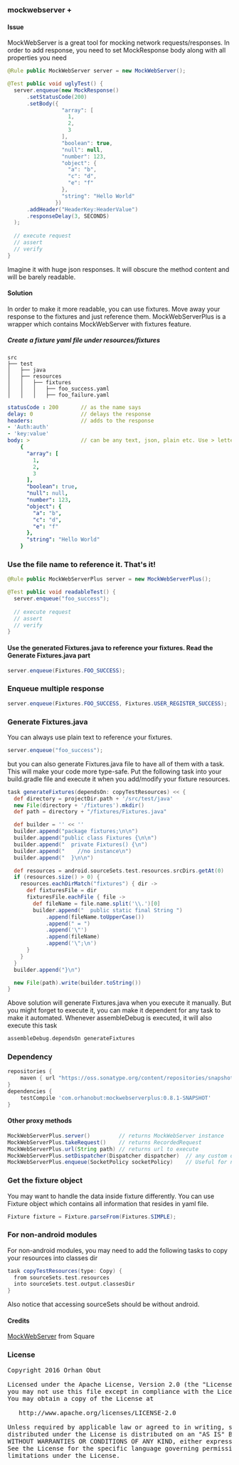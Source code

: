 ### mockwebserver +

#### Issue
MockWebServer is a great tool for mocking network requests/responses.
In order to add response, you need to set MockResponse body along with all
properties you need

```java
@Rule public MockWebServer server = new MockWebServer();

@Test public void uglyTest() {
  server.enqueue(new MockResponse()
      .setStatusCode(200)
      .setBody({
                 "array": [
                   1,
                   2,
                   3
                 ],
                 "boolean": true,
                 "null": null,
                 "number": 123,
                 "object": {
                   "a": "b",
                   "c": "d",
                   "e": "f"
                 },
                 "string": "Hello World"
               })
      .addHeader("HeaderKey:HeaderValue")
      .responseDelay(3, SECONDS)
  );
  
  // execute request
  // assert
  // verify
}
```

Imagine it with huge json responses. It will obscure the method content and will be barely readable.


#### Solution
In order to make it more readable, you can use fixtures. Move away your response to the fixtures and just reference them.
MockWebServerPlus is a wrapper which contains MockWebServer with fixtures feature.

##### Create a fixture yaml file under resources/fixtures

```
src
├── test
│   ├── java
│   ├── resources
│   │   ├── fixtures
│   │   │   ├── foo_success.yaml
│   │   │   ├── foo_failure.yaml
```

```yaml
statusCode : 200       // as the name says
delay: 0               // delays the response
headers:               // adds to the response
- 'Auth:auth'
- 'key:value'
body: >                // can be any text, json, plain etc. Use > letter for scalar text
    {
      "array": [
        1,
        2,
        3
      ],
      "boolean": true,
      "null": null,
      "number": 123,
      "object": {
        "a": "b",
        "c": "d",
        "e": "f"
      },
      "string": "Hello World"
    }
```

### Use the file name to reference it. That's it!

```java
@Rule public MockWebServerPlus server = new MockWebServerPlus();

@Test public void readableTest() {
  server.enqueue("foo_success");
  
  // execute request
  // assert
  // verify
}
```

#### Use the generated Fixtures.java to reference your fixtures. Read the Generate Fixtures.java part
```java
server.enqueue(Fixtures.FOO_SUCCESS);
```

### Enqueue multiple response
```java
server.enqueue(Fixtures.FOO_SUCCESS, Fixtures.USER_REGISTER_SUCCESS);
```

### Generate Fixtures.java
You can always use plain text to reference your fixtures.

```java
server.enqueue("foo_success");
```

but you can also generate Fixtures.java file to have all of them with a task. This will make your code more type-safe.
Put the following task into your build.gradle file and execute it when you add/modify your fixture resources.

```groovy
task generateFixtures(dependsOn: copyTestResources) << {
  def directory = projectDir.path + '/src/test/java'
  new File(directory + '/fixtures').mkdir()
  def path = directory + "/fixtures/Fixtures.java"

  def builder = '' << ''
  builder.append("package fixtures;\n\n")
  builder.append("public class Fixtures {\n\n")
  builder.append("  private Fixtures() {\n")
  builder.append("    //no instance\n")
  builder.append("  }\n\n")

  def resources = android.sourceSets.test.resources.srcDirs.getAt(0)
  if (resources.size() > 0) {
    resources.eachDirMatch("fixtures") { dir ->
      def fixturesFile = dir
      fixturesFile.eachFile { file ->
        def fileName = file.name.split('\\.')[0]
        builder.append("  public static final String ")
            .append(fileName.toUpperCase())
            .append(" = ")
            .append('\"')
            .append(fileName)
            .append('\";\n')
      }
    }
  }
  builder.append("}\n")

  new File(path).write(builder.toString())
}

```

Above solution will generate Fixtures.java when you execute it manually. But you might forget to execute it, you can
make it dependent for any task to make it automated. Whenever assembleDebug is executed, it will also execute this task

```groovy
assembleDebug.dependsOn generateFixtures
```

### Dependency
```groovy
repositories {
    maven { url "https://oss.sonatype.org/content/repositories/snapshots/"}
}
dependencies {
    testCompile 'com.orhanobut:mockwebserverplus:0.8.1-SNAPSHOT'
}
```

#### Other proxy methods
```java
MockWebServerPlus.server()         // returns MockWebServer instance
MockWebServerPlus.takeRequest()    // returns RecordedRequest
MockWebServerPlus.url(String path) // returns url to execute
MockWebServerPlus.setDispatcher(Dispatcher dispatcher)  // any custom dispatcher
MockWebServerPlus.enqueue(SocketPolicy socketPolicy)    // Useful for network errors, such as DISCONNECT etc
```

### Get the fixture object
You may want to handle the data inside fixture differently. You can use Fixture object which contains all information that resides in yaml file.
```java
Fixture fixture = Fixture.parseFrom(Fixtures.SIMPLE);
```

### For non-android modules
For non-android modules, you may need to add the following tasks to copy your resources into classes dir
```groovy
task copyTestResources(type: Copy) {
  from sourceSets.test.resources
  into sourceSets.test.output.classesDir
}
```

Also notice that accessing sourceSets should be without android.

#### Credits
[MockWebServer](https://github.com/square/okhttp/tree/master/mockwebserver) from Square

### License
<pre>
Copyright 2016 Orhan Obut

Licensed under the Apache License, Version 2.0 (the "License");
you may not use this file except in compliance with the License.
You may obtain a copy of the License at

   http://www.apache.org/licenses/LICENSE-2.0

Unless required by applicable law or agreed to in writing, software
distributed under the License is distributed on an "AS IS" BASIS,
WITHOUT WARRANTIES OR CONDITIONS OF ANY KIND, either express or implied.
See the License for the specific language governing permissions and
limitations under the License.
</pre>
